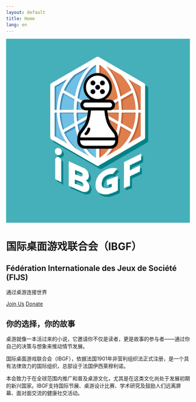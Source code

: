 ```yaml
---
layout: default
title: Home
lang: en
---
```


<div class="hero">
  <img src="/assets/logo.png" class="logo" alt="IBGF Logo">
  <h1>国际桌面游戏联合会（IBGF）</h1>
  <h2>Fédération Internationale des Jeux de Société (FIJS)</h2>
  <p class="subtitle">通过桌游连接世界</p>
  <p>
    <a class="button" href="https://www.helloasso.com/">Join Us</a>
    <a class="button outline" href="https://www.helloasso.com/">Donate</a>
  </p>
</div>

<div class="section">
  <h2>你的选择，你的故事</h2>
  <p>
    桌游就像一本活过来的小说，它邀请你不仅是读者，更是故事的参与者——通过你自己的决策与想象来推动情节发展。
  </p>
  <p>
    国际桌面游戏联合会（IBGF），依据法国1901年非营利组织法正式注册，是一个具有法律效力的国际组织，总部设于法国伊西莱穆利诺。
  </p>
  <p>
    本会致力于在全球范围内推广和普及桌游文化，尤其是在这类文化尚处于发展初期的新兴国家。IBGF支持国际节展、桌游设计比赛、学术研究及鼓励人们远离屏幕、面对面交流的健康社交活动。
  </p>
</div>
